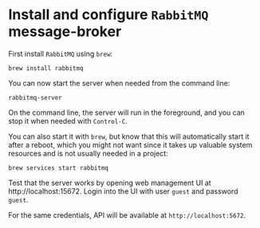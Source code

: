 # Install and configure `RabbitMQ` message-broker

First install `RabbitMQ` using `brew`:

```console
brew install rabbitmq
```

You can now start the server when needed from the command line:

```console
rabbitmq-server
```

On the command line, the server will run in the foreground, and you can stop it
when needed with `Control-C`.

You can also start it with `brew`, but know that this will automatically start
it after a reboot, which you might not want since it takes up valuable system
resources and is not usually needed in a project:

```console
brew services start rabbitmq
```

Test that the server works by opening web management UI at
http://localhost:15672. Login into the UI with user `guest` and password `guest`.

For the same credentials, API will be available at `http://localhost:5672`.
